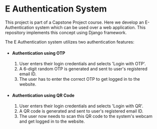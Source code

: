 # E Authentication System
This project is part of a Capstone Project course. Here we develop an E-Authentication system which can be used over a web application. This repository implements this concept using Django framework.

The E Authentication system utilizes two authentication features:
<ul>
  <li> <h4>Authentication using OTP</h4>
  <ol>
    <li> User enters their login credentials and selects 'Login with OTP'. </li>
    <li> A 6-digit random OTP is generated and sent to user's registered email ID.</li>
    <li> The user has to enter the correct OTP to get logged in to the website. </li>
  </ol>
  <li> <h4>Authentication using QR Code </h4>
  <ol>
    <li> User enters their login credentials and selects 'Login with QR'.</li>
    <li> A QR code is generated and sent to user's registered email ID. </li>
    <li> The user now needs to scan this QR code to the system's webcam and get logged in to the website.</li>
   </ol>
 </ul>
